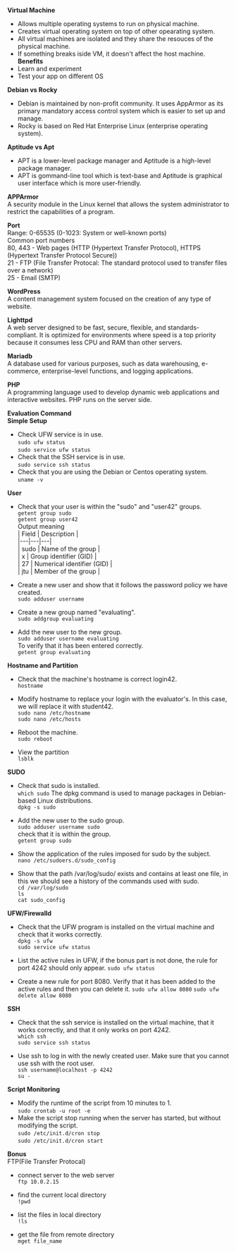 **Virtual Machine**  
* Allows multiple operating systems to run on physical machine.  
* Creates virtual operating system on top of other opearating system.   
* All virtual machines are isolated and they share the resouces of the physical machine.
* If something breaks iside VM, it doesn't affect the host machine.  
**Benefits**
* Learn and experiment  
* Test your app on different OS  

**Debian vs Rocky**
* Debian is maintained by non-profit community. It uses AppArmor as its primary mandatory access control system which is easier to set up and manage.
* Rocky is based on Red Hat Enterprise Linux (enterprise operating system). 

**Aptitude vs Apt**
* APT is a lower-level package manager and Aptitude is a high-level package manager.
* APT is gommand-line tool which is text-base and Aptitude is graphical user interface which is more user-friendly.

**APPArmor**  
A security module in the Linux kernel that allows the system administrator to restrict the capabilities of a program.

**Port**  
Range: 0-65535 (0-1023: System or well-known ports)  
Common port numbers  
80, 443 - Web pages (HTTP (Hypertext Transfer Protocol), HTTPS (Hypertext Transfer Protocol Secure))  
21 - FTP (File Transfer Protocal: The standard protocol used to transfer files over a network)  
25 - Email (SMTP) 

**WordPress**  
A content management system focused on the creation of any type of website.  

**Lighttpd**  
A web server designed to be fast, secure, flexible, and standards-compliant. It is optimized for environments where speed is a top priority because it consumes less CPU and RAM than other servers.  

**Mariadb**  
A database used for various purposes, such as data warehousing, e-commerce, enterprise-level functions, and logging applications.  

**PHP**  
A programming language used to develop dynamic web applications and interactive websites. PHP runs on the server side.  

**Evaluation Command**  
**Simple Setup**
* Check UFW service is in use.  
`sudo ufw status`  
`sudo service ufw status`  
* Check that the SSH service is in use.  
`sudo service ssh status`  
* Check that you are using the Debian or Centos operating system.  
`uname -v`  

**User**
* Check that your user is within the "sudo" and "user42" groups.  
`getent group sudo`   
`getent group user42`  
Output meaning  
| Field | Description |  
|---|---|---|   
| sudo | Name of the group |  
| x | Group identifier (GID) |  
| 27 | Numerical identifier (GID) |  
| jtu | Member of the group |  

* Create a new user and show that it follows the password policy we have created.  
`sudo adduser username`

* Create a new group named "evaluating".  
`sudo addgroup evaluating`  

* Add the new user to the new group.  
`sudo adduser username evaluating`  
To verify that it has been entered correctly.  
`getent group evaluating`  

**Hostname and Partition**  
* Check that the machine's hostname is correct login42.  
`hostname`  

* Modify hostname to replace your login with the evaluator's. In this case, we will replace it with student42.  
`sudo nano /etc/hostname`   
`sudo nano /etc/hosts`  

* Reboot the machine.  
`sudo reboot`  

* View the partition  
`lsblk`  

**SUDO**  
* Check that sudo is installed.   
`which sudo`
The dpkg command is used to manage packages in Debian-based Linux distributions.  
`dpkg -s sudo`

* Add the new user to the sudo group.  
`sudo adduser username sudo`   
check that it is within the group.  
`getent group sudo`

* Show the application of the rules imposed for sudo by the subject.  
`nano /etc/sudoers.d/sudo_config`

* Show that the path /var/log/sudo/ exists and contains at least one file, in this we should see a history of the commands used with sudo.  
`cd /var/log/sudo`  
`ls`  
`cat sudo_config`  

**UFW/Firewalld**
* Check that the UFW program is installed on the virtual machine and check that it works correctly.  
`dpkg -s ufw`  
`sudo service ufw status`  

* List the active rules in UFW, if the bonus part is not done, the rule for port 4242 should only appear.
`sudo ufw status`

* Create a new rule for port 8080. Verify that it has been added to the active rules and then you can delete it.
`sudo ufw allow 8080`
`sudo ufw delete allow 8080`

**SSH**
* Check that the ssh service is installed on the virtual machine, that it works correctly, and that it only works on port 4242.  
`which ssh`  
`sudo service ssh status`  

* Use ssh to log in with the newly created user. Make sure that you cannot use ssh with the root user.  
`ssh username@localhost -p 4242`  
`su -`

**Script Monitoring**
* Modify the runtime of the script from 10 minutes to 1.  
`sudo crontab -u root -e`  
* Make the script stop running when the server has started, but without modifying the script.  
`sudo /etc/init.d/cron stop`  
`sudo /etc/init.d/cron start`  

**Bonus**  
FTP(File Transfer Protocal)  
* connect server to the web server  
`ftp 10.0.2.15`  

* find the current local directory  
`!pwd`

* list the files in local directory  
`!ls`

* get the file from remote directory  
`mget file_name`
